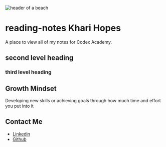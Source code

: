 ![header of a beach](https://fraserisland-australia.com/wp-content/uploads/2016/11/8.Fraser-Island-Beaches-Header.jpg)

# __reading-notes__ Khari Hopes
A place to view all of my notes for Codex Academy.

## second level heading

### third level heading


## Growth Mindset
Developing new skills or achieving goals through how much time and effort you put into it

## __Contact Me__
- [Linkedin](https://www.linkedin.com/in/kharihopes/)
- [Github](https://github.com/khari-hopes/)
